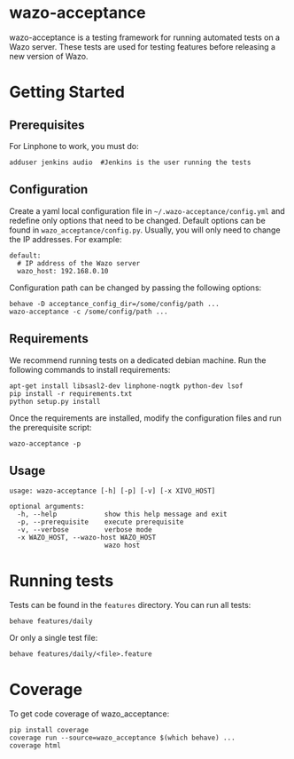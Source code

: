 # wazo-acceptance

wazo-acceptance is a testing framework for running automated tests on a Wazo server.
These tests are used for testing features before releasing a new version of Wazo.


# Getting Started

## Prerequisites

For Linphone to work, you must do:

    adduser jenkins audio  #Jenkins is the user running the tests


## Configuration

Create a yaml local configuration file in ```~/.wazo-acceptance/config.yml``` and
redefine only options that need to be changed. Default options can be found in
```wazo_acceptance/config.py```. Usually, you will only need to change the IP
addresses. For example:

    default:
      # IP address of the Wazo server
      wazo_host: 192.168.0.10

Configuration path can be changed by passing the following options:

    behave -D acceptance_config_dir=/some/config/path ...
    wazo-acceptance -c /some/config/path ...


## Requirements

We recommend running tests on a dedicated debian machine. Run the following
commands to install requirements:

    apt-get install libsasl2-dev linphone-nogtk python-dev lsof
    pip install -r requirements.txt
    python setup.py install

Once the requirements are installed, modify the configuration files and run the prerequisite script:

    wazo-acceptance -p


## Usage

	usage: wazo-acceptance [-h] [-p] [-v] [-x XIVO_HOST]

	optional arguments:
	  -h, --help            show this help message and exit
	  -p, --prerequisite    execute prerequisite
	  -v, --verbose         verbose mode
	  -x WAZO_HOST, --wazo-host WAZO_HOST
	                        wazo host


# Running tests

Tests can be found in the ```features``` directory. You can run all tests:

    behave features/daily

Or only a single test file:

    behave features/daily/<file>.feature


# Coverage

To get code coverage of wazo_acceptance:

    pip install coverage
    coverage run --source=wazo_acceptance $(which behave) ...
    coverage html
